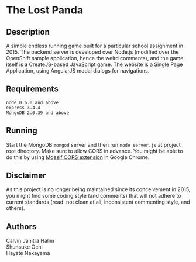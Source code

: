 # The Lost Panda

## Description

A simple endless running game built for a particular school assignment in 2015. The backend server is developed over Node.js (modified over the OpenShift sample application, hence the weird comments), and the game itself is a CreateJS-based JavaScript game. The website is a Single Page Application, using AngularJS modal dialogs for navigations.

## Requirements

```
node 0.6.0 and above
express 3.4.4
MongoDB 2.0.39 and above
```

## Running

Start the MongoDB ```mongod``` server and then run ```node server.js``` at project root directory. Make sure to allow CORS in advance. You might be able to do this by using [Moesif CORS extension](https://chrome.google.com/webstore/detail/moesif-orign-cors-changer/digfbfaphojjndkpccljibejjbppifbc) in Google Chrome.

## Disclaimer

As this project is no longer being maintained since its conceivement in 2015, you might find some coding style (and comments) that will not adhere to current standards (read: not clean at all, inconsistent commenting style, and others). 

## Authors

Calvin Janitra Halim  
Shunsuke Ochi  
Hayate Nakayama


